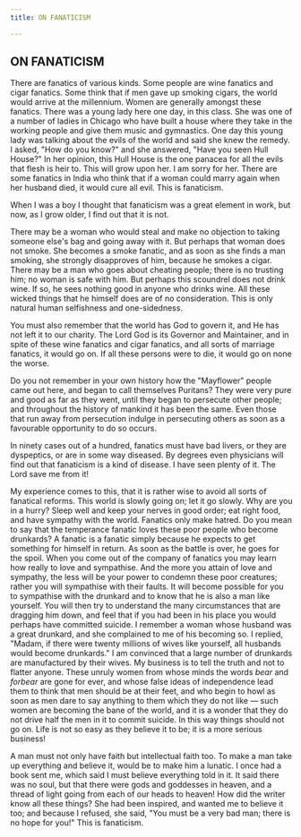 ```yaml
---
title: ON FANATICISM

---
```





  

## ON FANATICISM

There are fanatics of various kinds. Some people are wine fanatics and
cigar fanatics. Some think that if men gave up smoking cigars, the world
would arrive at the millennium. Women are generally amongst these
fanatics. There was a young lady here one day, in this class. She was
one of a number of ladies in Chicago who have built a house where they
take in the working people and give them music and gymnastics. One day
this young lady was talking about the evils of the world and said she
knew the remedy. I asked, "How do you know?" and she answered, "Have you
seen Hull House?" In her opinion, this Hull House is the one panacea for
all the evils that flesh is heir to. This will grow upon her. I am sorry
for her. There are some fanatics in India who think that if a woman
could marry again when her husband died, it would cure all evil. This is
fanaticism.

When I was a boy I thought that fanaticism was a great element in work,
but now, as I grow older, I find out that it is not.

There may be a woman who would steal and make no objection to taking
someone else's bag and going away with it. But perhaps that woman does
not smoke. She becomes a smoke fanatic, and as soon as she finds a man
smoking, she strongly disapproves of him, because he smokes a cigar.
There may be a man who goes about cheating people; there is no trusting
him; no woman is safe with him. But perhaps this scoundrel does not
drink wine. If so, he sees nothing good in anyone who drinks wine. All
these wicked things that he himself does are of no consideration. This
is only natural human selfishness and one-sidedness.

You must also remember that the world has God to govern it, and He has
not left it to our charity. The Lord God is its Governor and Maintainer,
and in spite of these wine fanatics and cigar fanatics, and all sorts of
marriage fanatics, it would go on. If all these persons were to die, it
would go on none the worse.

Do you not remember in your own history how the "Mayflower" people came
out here, and began to call themselves Puritans? They were very pure and
good as far as they went, until they began to persecute other people;
and throughout the history of mankind it has been the same. Even those
that run away from persecution indulge in persecuting others as soon as
a favourable opportunity to do so occurs.

In ninety cases out of a hundred, fanatics must have bad livers, or they
are dyspeptics, or are in some way diseased. By degrees even physicians
will find out that fanaticism is a kind of disease. I have seen plenty
of it. The Lord save me from it!

My experience comes to this, that it is rather wise to avoid all sorts
of fanatical reforms. This world is slowly going on; let it go slowly.
Why are you in a hurry? Sleep well and keep your nerves in good order;
eat right food, and have sympathy with the world. Fanatics only make
hatred. Do you mean to say that the temperance fanatic loves these poor
people who become drunkards? A fanatic is a fanatic simply because he
expects to get something for himself in return. As soon as the battle is
over, he goes for the spoil. When you come out of the company of
fanatics you may learn how really to love and sympathise. And the more
you attain of love and sympathy, the less will be your power to condemn
these poor creatures; rather you will sympathise with their faults. It
will become possible for you to sympathise with the drunkard and to know
that he is also a man like yourself. You will then try to understand the
many circumstances that are dragging him down, and feel that if you had
been in his place you would perhaps have committed suicide. I remember a
woman whose husband was a great drunkard, and she complained to me of
his becoming so. I replied, "Madam, if there were twenty millions of
wives like yourself, all husbands would become drunkards." I am
convinced that a large number of drunkards are manufactured by their
wives. My business is to tell the truth and not to flatter anyone. These
unruly women from whose minds the words *bear* and *forbear* are gone
for ever, and whose false ideas of independence lead them to think that
men should be at their feet, and who begin to howl as soon as men dare
to say anything to them which they do not like — such women are becoming
the bane of the world, and it is a wonder that they do not drive half
the men in it to commit suicide. In this way things should not go on.
Life is not so easy as they believe it to be; it is a more serious
business!

A man must not only have faith but intellectual faith too. To make a man
take up everything and believe it, would be to make him a lunatic. I
once had a book sent me, which said I must believe everything told in
it. It said there was no soul, but that there were gods and goddesses in
heaven, and a thread of light going from each of our heads to heaven!
How did the writer know all these things? She had been inspired, and
wanted me to believe it too; and because I refused, she said, "You must
be a very bad man; there is no hope for you!" This is fanaticism.



